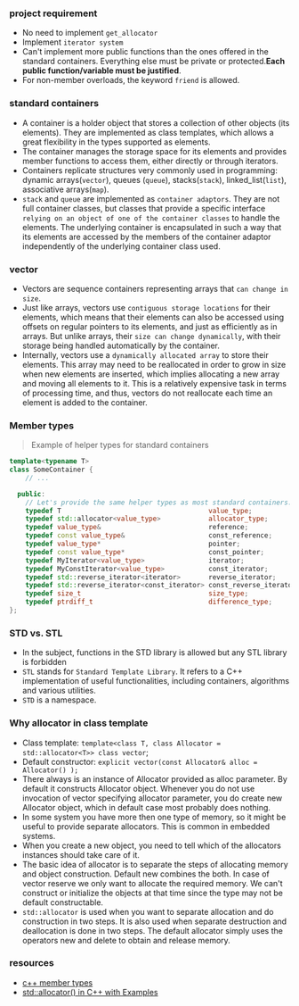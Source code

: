 
### project requirement

- No need to implement `get_allocator`
- Implement `iterator system`
- Can't implement more public functions than the ones offered in the standard containers. Everything else must be private or protected.**Each public function/variable must be justified**.
- For non-member overloads, the keyword `friend` is allowed.

### standard containers

- A container is a holder object that stores a collection of other objects (its elements). They are implemented as class templates, which allows a great flexibility in the types supported as elements.
- The container manages the storage space for its elements and provides member functions to access them, either directly or through iterators.
- Containers replicate structures very commonly used in programming: dynamic arrays(`vector`), queues (`queue`), stacks(`stack`), linked_list(`list`), associative arrays(`map`).
- `stack` and `queue` are implemented as `container adaptors`. They are not full container classes, but classes that provide a specific interface `relying on an object of one of the container classes` to handle the elements. The underlying container is encapsulated in such a way that its elements are accessed by the members of the container adaptor independently of the underlying container class used.

### vector

- Vectors are sequence containers representing arrays that `can change in size`.
- Just like arrays, vectors use `contiguous storage locations` for their elements, which means that their elements can also be accessed using offsets on regular pointers to its elements, and just as efficiently as in arrays. But unlike arrays, their `size can change dynamically`, with their storage being handled automatically by the container.
- Internally, vectors use a `dynamically allocated array` to store their elements. This array may need to be reallocated in order to grow in size when new elements are inserted, which implies allocating a new array and moving all elements to it. This is a relatively expensive task in terms of processing time, and thus, vectors do not reallocate each time an element is added to the container.

### Member types

> Example of helper types for standard containers

```c++
template<typename T>
class SomeContainer {
    // ...

  public:
    // Let's provide the same helper types as most standard containers.
    typedef T                                     value_type;
    typedef std::allocator<value_type>            allocator_type;
    typedef value_type&                           reference;
    typedef const value_type&                     const_reference;
    typedef value_type*                           pointer;
    typedef const value_type*                     const_pointer;
    typedef MyIterator<value_type>                iterator;
    typedef MyConstIterator<value_type>           const_iterator;
    typedef std::reverse_iterator<iterator>       reverse_iterator;
    typedef std::reverse_iterator<const_iterator> const_reverse_iterator;
    typedef size_t                                size_type;
    typedef ptrdiff_t                             difference_type;
};
```

### STD vs. STL
- In the subject, functions in the STD library is allowed but any STL library is forbidden
- `STL` stands for `Standard Template Library`. It refers to a C++ implementation of useful functionalities, including containers, algorithms and various utilities. 
- `STD` is a namespace.

### Why allocator in class template

- Class template: `template<class T, class Allocator = std::allocator<T>> class vector`;
- Default constructor: `explicit vector(const Allocator& alloc = Allocator() );`
- There always is an instance of Allocator provided as alloc parameter. By default it constructs Allocator object. Whenever you do not use invocation of vector specifying allocator parameter, you do create new Allocator object, which in default case most probably does nothing. 
- In some system you have more then one type of memory, so it might be useful to provide separate allocators. This is common in embedded systems. 
- When you create a new object, you need to tell which of the allocators instances should take care of it.
- The basic idea of allocator is to separate the steps of allocating memory and object construction. Default new combines the both. In case of vector reserve we only want to allocate the required memory. We can't construct or initialize the objects at that time since the type may not be default constructable.
- `std::allocator` is used when you want to separate allocation and do construction in two steps. It is also used when separate destruction and deallocation is done in two steps. The default allocator simply uses the operators new and delete to obtain and release memory.

### resources

- [c++ member types](https://stackoverflow.com/questions/39844582/c-member-types)
- [std::allocator() in C++ with Examples](https://www.geeksforgeeks.org/stdallocator-in-cpp-with-examples/)